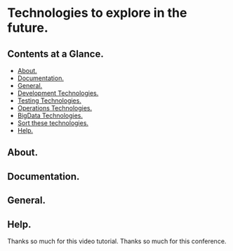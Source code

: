 # Technologies to explore in the future.





## Contents at a Glance.
* [About.](#about)
* [Documentation.](#documentation)
* [General.](#general)
* [Development Technologies.](development-technologies.md)
* [Testing Technologies.](testing-technologies.md)
* [Operations Technologies.](operations-technologies.md)
* [BigData Technologies.](big-data-technologies.md)
* [Sort these technologies.](sort-this-technologies.md)
* [Help.](#help)





## About.





## Documentation.





## General.





## Help.



Thanks so much for this video tutorial.
Thanks so much for this conference.
